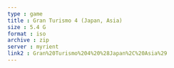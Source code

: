 ```yaml
---
type : game
title : Gran Turismo 4 (Japan, Asia)
size : 5.4 G
format : iso
archive : zip
server : myrient
link2 : Gran%20Turismo%204%20%28Japan%2C%20Asia%29
---
```

